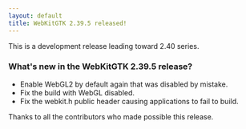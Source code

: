 ```yaml
---
layout: default
title: WebKitGTK 2.39.5 released!
---
```


This is a development release leading toward 2.40 series.

### What's new in the WebKitGTK 2.39.5 release?

 - Enable WebGL2 by default again that was disabled by mistake.
 - Fix the build with WebGL disabled.
 - Fix the webkit.h public header causing applications to fail to build.

Thanks to all the contributors who made possible this release.
